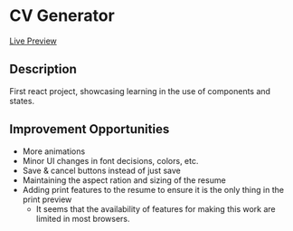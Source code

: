 # CV Generator

[Live Preview](jordan-wick.github.io/cv-generator)

## Description

First react project, showcasing learning in the use of components and states.

## Improvement Opportunities

- More animations
- Minor UI changes in font decisions, colors, etc.
- Save & cancel buttons instead of just save
- Maintaining the aspect ration and sizing of the resume
- Adding print features to the resume to ensure it is the only thing in the print preview
  - It seems that the availability of features for making this work are limited in most browsers.
